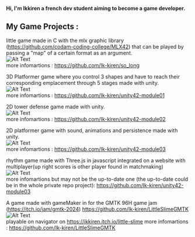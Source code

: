 <h4>Hi, I'm Ikkiren a french dev student aiming to become a game developer.</h4>

<h2>My Game Projects :</h2>  

little game made in C with the mlx graphic library (https://github.com/codam-coding-college/MLX42) that can be played by passing a "map" of a certain format as an argument.  
![Alt Text](https://media0.giphy.com/media/v1.Y2lkPTc5MGI3NjExbTczemg2ZDBlZXhxd2JkYW9naWZhZnhpcXd4ZDl2Y2YxaTMzcjFsMSZlcD12MV9pbnRlcm5hbF9naWZfYnlfaWQmY3Q9Zw/6ZhFRdgVDf97rc8q9Z/giphy.gif)  
more infomartions : https://github.com/Ik-kiren/so_long  
  
3D Platformer game where you control 3 shapes and have to reach their corresponding emplacement through 5 stages made with unity.  
![Alt Text](https://media4.giphy.com/media/v1.Y2lkPTc5MGI3NjExcDFlNGQwdWZidndhbDFqeGhlMXU2M3RxNG9pZm9pbDUwZjlxNjg0ZCZlcD12MV9pbnRlcm5hbF9naWZfYnlfaWQmY3Q9Zw/KFKmXV5BDYXQkjvWrq/giphy.gif)  
more infomartions : https://github.com/Ik-kiren/unity42-module01  

2D tower defense game made with unity.  
![Alt Text](https://media3.giphy.com/media/v1.Y2lkPTc5MGI3NjExNGQwdjc1YzI2cGRnb2l1ZTNpd2ZjdDE0MnpqMGJiMXFoMXphaWJtNSZlcD12MV9pbnRlcm5hbF9naWZfYnlfaWQmY3Q9Zw/5Z22VhE2b1UXWJMYEF/giphy.gif)  
more infomartions : https://github.com/Ik-kiren/unity42-module02  

2D platformer game with sound, animations and persistence made with unity.  
![Alt Text](https://media0.giphy.com/media/v1.Y2lkPTc5MGI3NjExYWJrdHpsc3V4emw0bGV5N2czNWJmMzFuaXpiNjRkcG9za2k4ZzBoeCZlcD12MV9pbnRlcm5hbF9naWZfYnlfaWQmY3Q9Zw/zefzBNf6gD7BFalcg0/giphy.gif)  
more infomartions : https://github.com/Ik-kiren/unity42-module03  

rhythm game made with Three.js in javascript integrated on a website with multiplayer(up right scores is other player found in matchmaking)  
![Alt Text](https://media3.giphy.com/media/v1.Y2lkPTc5MGI3NjExOWNiYXZzYmdjbXkyMDZuenBuZW53ZHVybWtnZHI5c200c2M5NGVucCZlcD12MV9pbnRlcm5hbF9naWZfYnlfaWQmY3Q9Zw/pjRRXJiSHcvT78pxLl/giphy.webp)  
more infomartions but may not be the up-to-date one (the up-to-date could be in the whole private repo project): [https://github.com/Ik-kiren/unity42-module03 ](https://github.com/Ik-kiren/TranscendanceGame)

A game made with gameMaker in for the GMTK 96H game jam (https://itch.io/jam/gmtk-2024) https://github.com/Ik-kiren/LittleSlimeGMTK 
![Alt Text](https://media3.giphy.com/media/v1.Y2lkPTc5MGI3NjExeXhodGpzOTBhcHkxMHhybXVtYTYwanN1YzZycW9hZ3BuNmN0dTNxNSZlcD12MV9pbnRlcm5hbF9naWZfYnlfaWQmY3Q9Zw/SZQqXAbfBaraRc4wKf/giphy.gif)  
playable on navigator on https://ikkiren.itch.io/little-slime
more infomartions : https://github.com/Ik-kiren/LittleSlimeGMTK
